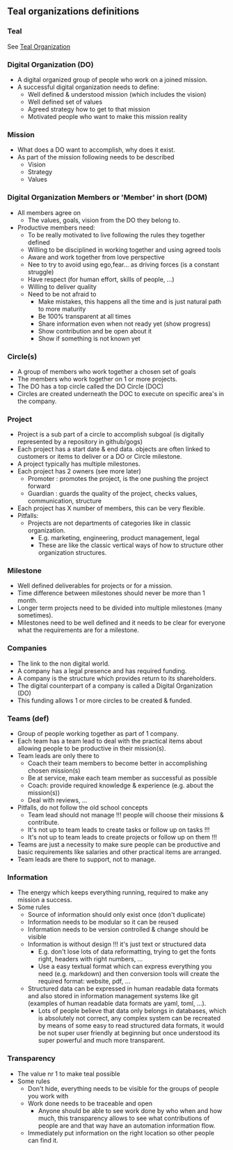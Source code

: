 ## Teal organizations definitions

### Teal

See [Teal Organization](teal_organization_intro)

### Digital Organization (DO)

- A digital organized group of people who work on a joined mission.
- A successful digital organization needs to define:
	- Well defined & understood mission (which includes the vision)
	- Well defined set of values
	- Agreed strategy how to get to that mission
	- Motivated people who want to make this mission reality

### Mission 

- What does a DO want to accomplish, why does it exist.
- As part of the mission following needs to be described
    - Vision
    - Strategy
    - Values

### Digital Organization Members or 'Member' in short (DOM)

- All members agree on
	- The values, goals, vision from the DO they belong to.
- Productive members need:
	- To be really motivated to live following the rules they together defined
	- Willing to be disciplined in working together and using agreed tools
	- Aware and work together from love perspective
	- Nee to try to avoid using ego,fear... as driving forces (is a constant struggle)
	- Have respect (for human effort, skills of people, ...)
	- Willing to deliver quality 
	- Need to be not afraid to
		- Make mistakes, this happens all the time and is just natural path to more maturity
		- Be 100% transparent at all times
		- Share information even when not ready yet (show progress)
		- Show contribution and be open about it
		- Show if something is not known yet

### Circle(s) 

- A group of members who work together a chosen set of goals
- The members who work together on 1 or more projects.
- The DO has a top circle called the DO Circle (DOC)
- Circles are created underneath the DOC to execute on specific area's in the company.

### Project

- Project is a sub part of a circle to accomplish subgoal (is digitally represented by a repository in github/gogs)
- Each project has a start date & end data.
	objects are often linked to customers or items to deliver or a DO or Circle milestone.
- A project typically has multiple milestones.
- Each project has 2 owners (see more later)
	- Promoter : promotes the project, is the one pushing the project forward
	- Guardian : guards the quality of the project, checks values, communication, structure
- Each project has X number of members, this can be very flexible.
- Pitfalls:
	- Projects are not departments of categories like in classic organization.
		- E.g. marketing, engineering, product management, legal
		- These are like the classic vertical ways of how to structure other organization structures.

### Milestone

- Well defined deliverables for projects or for a mission.
- Time difference between milestones should never be more than 1 month.
- Longer term projects need to be divided into multiple milestones (many sometimes).
- Milestones need to be well defined and it needs to be clear for everyone what the requirements are for a milestone.

### Companies

- The link to the non digital world.
- A company has a legal presence and has required funding.
- A company is the structure which provides return to its shareholders.
- The digital counterpart of a company is called a Digital Organization (DO)
- This funding allows 1 or more circles to be created & funded.

### Teams (def)

- Group of people working together as part of 1 company.
- Each team has a team lead to deal with the practical items about allowing people to be productive in their mission(s).
- Team leads are only there to
	- Coach their team members to become better in accomplishing chosen mission(s)
	- Be at service, make each team member as successful as possible
	- Coach: provide required knowledge & experience (e.g. about the mission(s))
	- Deal with reviews, ...
- Pitfalls, do not follow the old school concepts
	- Team lead should not manage !!! people will choose their missions & contribute. 
	- It's not up to team leads to create tasks or follow up on tasks !!!
	- It's not up to team leads to create projects or follow up on them !!!
- Teams are just a necessity to make sure people can be productive and basic requirements like salaries and other practical items are arranged.
- Team leads are there to support, not to manage.

### Information

- The energy which keeps everything running, required to make any mission a success.
- Some rules
	- Source of information should only exist once (don't duplicate)
	- Information needs to be modular so it can be reused
	- Information needs to be version controlled & change should be visible
	- Information is without design !!! it's just text or structured data
		- E.g. don't lose lots of data reformatting, trying to get the fonts right, headers with right numbers, ...
		- Use a easy textual format which can express everything you need (e.g. markdown) and then conversion tools will create the required format: website, pdf, ...
	- Structured data can be expressed in human readable data formats and also stored in information management systems like git (examples of human readable data formats are yaml, toml, ...).
	    - Lots of people believe that data only belongs in databases, which is absolutely not correct, any complex system can be recreated by means of some easy to read structured data formats, it would be not super user friendly at beginning but once understood its super powerful and much more transparent.

### Transparency

- The value nr 1 to make teal possible
- Some rules
	- Don't hide, everything needs to be visible for the groups of people you work with
	- Work done needs to be traceable and open
		- Anyone should be able to see work done by who when and how much, this transparency allows to see what contributions of people are and that way have an automation information flow.
	- Immediately put information on the right location so other people can find it.

